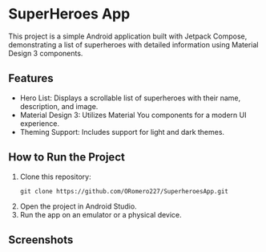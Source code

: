 # SuperHeroes App

This project is a simple Android application built with Jetpack Compose, demonstrating a list of superheroes with detailed information using Material Design 3 components.  

## Features  
- Hero List: Displays a scrollable list of superheroes with their name, description, and image.
- Material Design 3: Utilizes Material You components for a modern UI experience.
- Theming Support: Includes support for light and dark themes.

## How to Run the Project
1. Clone this repository:
   ```bash[
   git clone https://github.com/ORomero227/SuperheroesApp.git
2. Open the project in Android Studio.
3. Run the app on an emulator or a physical device.

## Screenshots
